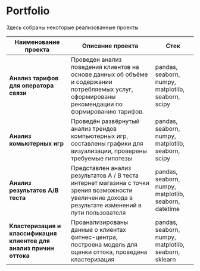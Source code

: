 # Portfolio

Здесь собраны некоторые реализованные проекты

| Наименование   проекта                          	| Описание проекта                                                                                                          	| Стек                                                     	|
|-------------------------------------------------	|---------------------------------------------------------------------------------------------------------------------------	|-------------------------------	|
| **Анализ   тарифов для оператора связи**            	| Проведен анализ поведения клиентов   на основе данных об объёме и содержании потребляемых услуг, сформированы рекомендации по формированию   тарифов.   	| pandas, seaborn, numpy, matplotlib, seaborn, scipy                                                    	|
| **Анализ   комьютерных игр**   	| Проведён развёрнутый анализ трендов   компьютерных игр, составлены графики для визуализации, проверены требуемые гипотезы                                                	| pandas, seaborn, numpy, matplotlib, seaborn, scipy                                                 	|
| **Анализ   результатов A/B теста**                  	| Представлен анализ результатов A / B   теста интернет магазина с точки зрения возможности увеличение дохода в результате изменений в пути пользователя                                                           	|     pandas, seaborn, numpy, matplotlib, seaborn, datetime                                                     	|
| **Кластеризация и классификация клиентов для анализ причин оттока** 	| Проанализированы данные о клиентах фитнес-центра, построена модель для   оценки оттока, проведена кластеризация 	| pandas, seaborn, numpy, matplotlib, seaborn, sklearn     	|
